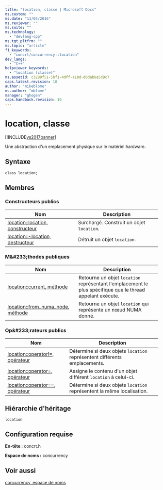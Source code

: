 ```yaml
---
title: "location, classe | Microsoft Docs"
ms.custom: ""
ms.date: "11/04/2016"
ms.reviewer: ""
ms.suite: ""
ms.technology: 
  - "devlang-cpp"
ms.tgt_pltfrm: ""
ms.topic: "article"
f1_keywords: 
  - "concrt/concurrency::location"
dev_langs: 
  - "C++"
helpviewer_keywords: 
  - "location (classe)"
ms.assetid: c3289f51-5bf1-4dff-a18d-d0dab8e5d9c7
caps.latest.revision: 10
author: "mikeblome"
ms.author: "mblome"
manager: "ghogen"
caps.handback.revision: 10
---
```

# location, classe
[!INCLUDE[vs2017banner](../../../assembler/inline/includes/vs2017banner.md)]

Une abstraction d'un emplacement physique sur le matériel hardware.  
  
## Syntaxe  
  
```  
class location;  
```  
  
## Membres  
  
### Constructeurs publics  
  
|Nom|Description|  
|---------|-----------------|  
|[location::location, constructeur](../Topic/location::location%20Constructor.md)|Surchargé.  Construit un objet `location`.|  
|[location::~location, destructeur](../Topic/location::~location%20Destructor.md)|Détruit un objet `location`.|  
  
### M&\#233;thodes publiques  
  
|Nom|Description|  
|---------|-----------------|  
|[location::current, méthode](../Topic/location::current%20Method.md)|Retourne un objet `location` représentant l'emplacement le plus spécifique que le thread appelant exécute.|  
|[location::from\_numa\_node, méthode](../Topic/location::from_numa_node%20Method.md)|Retourne un objet `location` qui représente un nœud NUMA donné.|  
  
### Op&\#233;rateurs publics  
  
|Nom|Description|  
|---------|-----------------|  
|[location::operator\!\=, opérateur](../Topic/location::operator!=%20Operator.md)|Détermine si deux objets `location` représentent différents emplacements.|  
|[location::operator\=, opérateur](../Topic/location::operator=%20Operator.md)|Assigne le contenu d'un objet différent `location` à celui\-ci.|  
|[location::operator\=\=, opérateur](../Topic/location::operator==%20Operator.md)|Détermine si deux objets `location` représentent la même localisation.|  
  
## Hiérarchie d'héritage  
 `location`  
  
## Configuration requise  
 **En\-tête :** concrt.h  
  
 **Espace de noms :** concurrency  
  
## Voir aussi  
 [concurrency, espace de noms](../../../parallel/concrt/reference/concurrency-namespace.md)